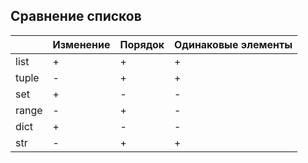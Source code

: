 ## Сравнение списков

|       | Изменение | Порядок | Одинаковые элементы |
| ----- | --------- | ------- | ------------------- |
| list  | +         | +       | +                   |
| tuple | -         | +       | +                   |
| set   | +         | -       | -                   |
| range | -         | +       | -                   |
| dict  | +         | -       | -                   |
| str   | -         | +       | +                   |